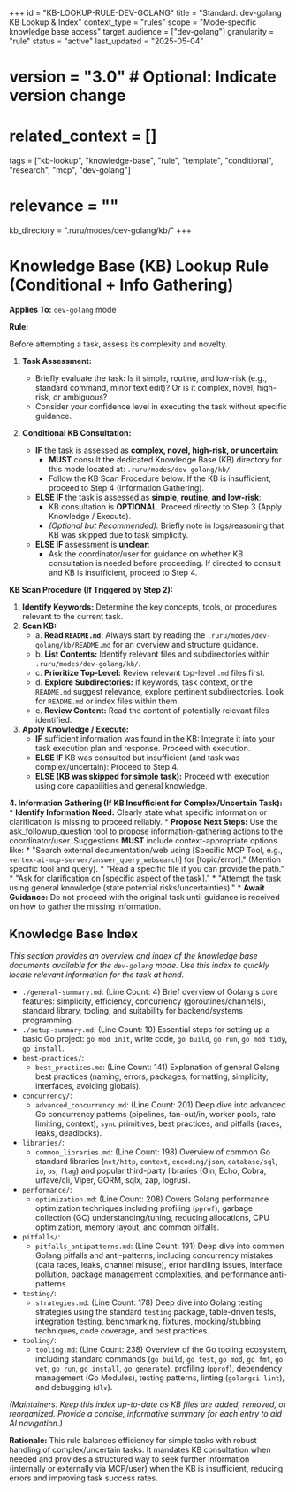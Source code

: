 +++
id = "KB-LOOKUP-RULE-DEV-GOLANG"
title = "Standard: dev-golang KB Lookup & Index"
context_type = "rules"
scope = "Mode-specific knowledge base access"
target_audience = ["dev-golang"]
granularity = "rule"
status = "active"
last_updated = "2025-05-04"
# version = "3.0" # Optional: Indicate version change
# related_context = []
tags = ["kb-lookup", "knowledge-base", "rule", "template", "conditional", "research", "mcp", "dev-golang"]
# relevance = ""
kb_directory = ".ruru/modes/dev-golang/kb/"
+++

# Knowledge Base (KB) Lookup Rule (Conditional + Info Gathering)

**Applies To:** `dev-golang` mode

**Rule:**

Before attempting a task, assess its complexity and novelty.

1.  **Task Assessment:**
    *   Briefly evaluate the task: Is it simple, routine, and low-risk (e.g., standard command, minor text edit)? Or is it complex, novel, high-risk, or ambiguous?
    *   Consider your confidence level in executing the task without specific guidance.

2.  **Conditional KB Consultation:**
    *   **IF** the task is assessed as **complex, novel, high-risk, or uncertain**:
        *   **MUST** consult the dedicated Knowledge Base (KB) directory for this mode located at: `.ruru/modes/dev-golang/kb/`
        *   Follow the KB Scan Procedure below. If the KB is insufficient, proceed to Step 4 (Information Gathering).
    *   **ELSE IF** the task is assessed as **simple, routine, and low-risk**:
        *   KB consultation is **OPTIONAL**. Proceed directly to Step 3 (Apply Knowledge / Execute).
        *   *(Optional but Recommended):* Briefly note in logs/reasoning that KB was skipped due to task simplicity.
    *   **ELSE IF** assessment is **unclear**:
        *   Ask the coordinator/user for guidance on whether KB consultation is needed before proceeding. If directed to consult and KB is insufficient, proceed to Step 4.

**KB Scan Procedure (If Triggered by Step 2):**

1.  **Identify Keywords:** Determine the key concepts, tools, or procedures relevant to the current task.
2.  **Scan KB:**
    *   a. **Read `README.md`:** Always start by reading the `.ruru/modes/dev-golang/kb/README.md` for an overview and structure guidance.
    *   b. **List Contents:** Identify relevant files and subdirectories within `.ruru/modes/dev-golang/kb/`.
    *   c. **Prioritize Top-Level:** Review relevant top-level `.md` files first.
    *   d. **Explore Subdirectories:** If keywords, task context, or the `README.md` suggest relevance, explore pertinent subdirectories. Look for `README.md` or index files within them.
    *   e. **Review Content:** Read the content of potentially relevant files identified.
3.  **Apply Knowledge / Execute:**
    *   **IF** sufficient information was found in the KB: Integrate it into your task execution plan and response. Proceed with execution.
    *   **ELSE IF** KB was consulted but insufficient (and task was complex/uncertain): Proceed to Step 4.
    *   **ELSE (KB was skipped for simple task):** Proceed with execution using core capabilities and general knowledge.

**4. Information Gathering (If KB Insufficient for Complex/Uncertain Task):**
    *   **Identify Information Need:** Clearly state what specific information or clarification is missing to proceed reliably.
    *   **Propose Next Steps:** Use the ask_followup_question tool to propose information-gathering actions to the coordinator/user. Suggestions **MUST** include context-appropriate options like:
        *   "Search external documentation/web using [Specific MCP Tool, e.g., `vertex-ai-mcp-server/answer_query_websearch`] for [topic/error]." (Mention specific tool and query).
        *   "Read a specific file if you can provide the path."
        *   "Ask for clarification on [specific aspect of the task]."
        *   "Attempt the task using general knowledge (state potential risks/uncertainties)."
    *   **Await Guidance:** Do not proceed with the original task until guidance is received on how to gather the missing information.

## Knowledge Base Index

*This section provides an overview and index of the knowledge base documents available for the `dev-golang` mode. Use this index to quickly locate relevant information for the task at hand.*

*   `./general-summary.md`: (Line Count: 4) Brief overview of Golang's core features: simplicity, efficiency, concurrency (goroutines/channels), standard library, tooling, and suitability for backend/systems programming.
*   `./setup-summary.md`: (Line Count: 10) Essential steps for setting up a basic Go project: `go mod init`, write code, `go build`, `go run`, `go mod tidy`, `go install`.
*   `best-practices/`:
    *   `best_practices.md`: (Line Count: 141) Explanation of general Golang best practices (naming, errors, packages, formatting, simplicity, interfaces, avoiding globals).
*   `concurrency/`:
    *   `advanced_concurrency.md`: (Line Count: 201) Deep dive into advanced Go concurrency patterns (pipelines, fan-out/in, worker pools, rate limiting, context), `sync` primitives, best practices, and pitfalls (races, leaks, deadlocks).
*   `libraries/`:
    *   `common_libraries.md`: (Line Count: 198) Overview of common Go standard libraries (`net/http`, `context`, `encoding/json`, `database/sql`, `io`, `os`, `flag`) and popular third-party libraries (Gin, Echo, Cobra, urfave/cli, Viper, GORM, sqlx, zap, logrus).
*   `performance/`:
    *   `optimization.md`: (Line Count: 208) Covers Golang performance optimization techniques including profiling (`pprof`), garbage collection (GC) understanding/tuning, reducing allocations, CPU optimization, memory layout, and common pitfalls.
*   `pitfalls/`:
    *   `pitfalls_antipatterns.md`: (Line Count: 191) Deep dive into common Golang pitfalls and anti-patterns, including concurrency mistakes (data races, leaks, channel misuse), error handling issues, interface pollution, package management complexities, and performance anti-patterns.
*   `testing/`:
    *   `strategies.md`: (Line Count: 178) Deep dive into Golang testing strategies using the standard `testing` package, table-driven tests, integration testing, benchmarking, fixtures, mocking/stubbing techniques, code coverage, and best practices.
*   `tooling/`:
    *   `tooling.md`: (Line Count: 238) Overview of the Go tooling ecosystem, including standard commands (`go build`, `go test`, `go mod`, `go fmt`, `go vet`, `go run`, `go install`, `go generate`), profiling (`pprof`), dependency management (Go Modules), testing patterns, linting (`golangci-lint`), and debugging (`dlv`).

*(Maintainers: Keep this index up-to-date as KB files are added, removed, or reorganized. Provide a concise, informative summary for each entry to aid AI navigation.)*


**Rationale:** This rule balances efficiency for simple tasks with robust handling of complex/uncertain tasks. It mandates KB consultation when needed and provides a structured way to seek further information (internally or externally via MCP/user) when the KB is insufficient, reducing errors and improving task success rates.